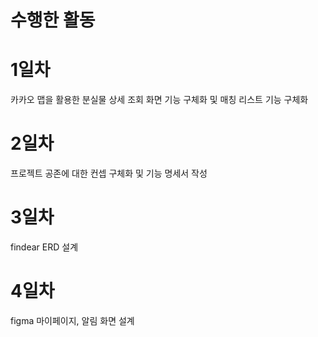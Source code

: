# 수행한 활동

# 1일차
카카오 맵을 활용한 분실물 상세 조회 화면 기능 구체화 및 매칭 리스트 기능 구체화

# 2일차
프로젝트 공존에 대한 컨셉 구체화 및 기능 명세서 작성

# 3일차
findear ERD 설계

# 4일차
figma 마이페이지, 알림 화면 설계

